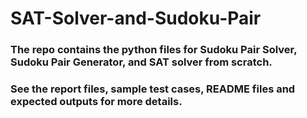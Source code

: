 # SAT-Solver-and-Sudoku-Pair

### The repo contains the python files for Sudoku Pair Solver, Sudoku Pair Generator, and SAT solver from scratch.
### See the report files, sample test cases, README files and expected outputs for more details.
